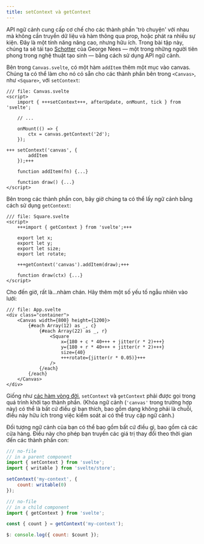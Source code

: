 ```yaml
---
title: setContext và getContext
---
```


API ngữ cảnh cung cấp cơ chế cho các thành phần 'trò chuyện' với nhau mà không cần truyền dữ liệu và hàm thông qua prop, hoặc phát ra nhiều sự kiện. Đây là một tính năng nâng cao, nhưng hữu ích. Trong bài tập này, chúng ta sẽ tái tạo [Schotter](https://collections.vam.ac.uk/item/O221321/schotter-print-nees-georg/) của George Nees — một trong những người tiên phong trong nghệ thuật tạo sinh — bằng cách sử dụng API ngữ cảnh.

Bên trong `Canvas.svelte`, có một hàm `addItem` thêm một mục vào canvas. Chúng ta có thể làm cho nó có sẵn cho các thành phần bên trong `<Canvas>`, như `<Square>`, với `setContext`:

```svelte
/// file: Canvas.svelte
<script>
	import { +++setContext+++, afterUpdate, onMount, tick } from 'svelte';

	// ...

	onMount(() => {
		ctx = canvas.getContext('2d');
	});

+++	setContext('canvas', {
		addItem
	});+++

	function addItem(fn) {...}

	function draw() {...}
</script>
```

Bên trong các thành phần con, bây giờ chúng ta có thể lấy ngữ cảnh bằng cách sử dụng `getContext`:

```svelte
/// file: Square.svelte
<script>
	+++import { getContext } from 'svelte';+++

	export let x;
	export let y;
	export let size;
	export let rotate;

	+++getContext('canvas').addItem(draw);+++

	function draw(ctx) {...}
</script>
```

Cho đến giờ, rất là...nhàm chán. Hãy thêm một số yếu tố ngẫu nhiên vào lưới:

```svelte
/// file: App.svelte
<div class="container">
	<Canvas width={800} height={1200}>
		{#each Array(12) as _, c}
			{#each Array(22) as _, r}
				<Square
					x={180 + c * 40+++ + jitter(r * 2)+++}
					y={180 + r * 40+++ + jitter(r * 2)+++}
					size={40}
					+++rotate={jitter(r * 0.05)}+++
				/>
			{/each}
		{/each}
	</Canvas>
</div>
```

Giống như [các hàm vòng đời](/tutorial/onmount), `setContext` và `getContext` phải được gọi trong quá trình khởi tạo thành phần. (Khóa ngữ cảnh (`'canvas'` trong trường hợp này) có thể là bất cứ điều gì bạn thích, bao gồm dạng không phải là chuỗi, điều này hữu ích trong việc kiểm soát ai có thể truy cập ngữ cảnh.)

Đối tượng ngữ cảnh của bạn có thể bao gồm bất cứ điều gì, bao gồm cả các cửa hàng. Điều này cho phép bạn truyền các giá trị thay đổi theo thời gian đến các thành phần con:

```js
/// no-file
// in a parent component
import { setContext } from 'svelte';
import { writable } from 'svelte/store';

setContext('my-context', {
	count: writable(0)
});
```
```js
/// no-file
// in a child component
import { getContext } from 'svelte';

const { count } = getContext('my-context');

$: console.log({ count: $count });
```

